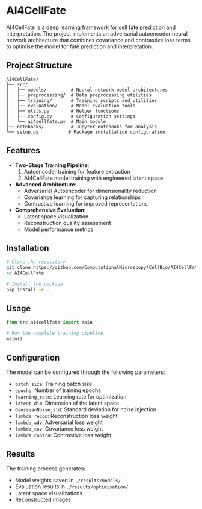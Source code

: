 # AI4CellFate

AI4CellFate is a deep learning framework for cell fate prediction and interpretation. The project implements an adversarial autoencoder neural network architecture that combines covariance and contrastive loss terms to optimise the model for fate prediction and interpretation.

## Project Structure

```
AI4CellFate/
├── src/
│   ├── models/         # Neural network model architectures
│   ├── preprocessing/  # Data preprocessing utilities
│   ├── training/       # Training scripts and utilities
│   ├── evaluation/     # Model evaluation tools
│   ├── utils.py        # Helper functions
│   ├── config.py       # Configuration settings
│   └── ai4cellfate.py  # Main module
├── notebooks/          # Jupyter notebooks for analysis
└── setup.py           # Package installation configuration
```

## Features

- **Two-Stage Training Pipeline**:
  1. Autoencoder training for feature extraction
  2. AI4CellFate model training with engineered latent space
- **Advanced Architecture**:
  - Adversarial Autoencoder for dimensionality reduction
  - Covariance learning for capturing relationships
  - Contrastive learning for improved representations
- **Comprehensive Evaluation**:
  - Latent space visualization
  - Reconstruction quality assessment
  - Model performance metrics

## Installation

```bash
# Clone the repository
git clone https://github.com/ComputationalMicroscopy4CellBio/AI4CellFate.git
cd AI4CellFate

# Install the package
pip install -e .
```

## Usage

```python
from src.ai4cellfate import main

# Run the complete training pipeline
main()
```

## Configuration

The model can be configured through the following parameters:

- `batch_size`: Training batch size
- `epochs`: Number of training epochs
- `learning_rate`: Learning rate for optimization
- `latent_dim`: Dimension of the latent space
- `GaussianNoise_std`: Standard deviation for noise injection
- `lambda_recon`: Reconstruction loss weight
- `lambda_adv`: Adversarial loss weight
- `lambda_cov`: Covariance loss weight
- `lambda_contra`: Contrastive loss weight

## Results

The training process generates:
- Model weights saved in `./results/models/`
- Evaluation results in `./results/optimisation/`
- Latent space visualizations
- Reconstructed images

